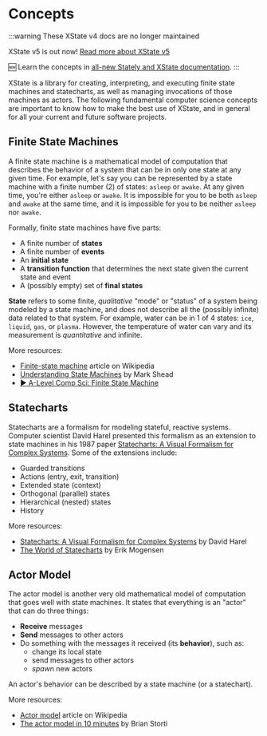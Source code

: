# Concepts

:::warning These XState v4 docs are no longer maintained

XState v5 is out now! [Read more about XState v5](https://stately.ai/blog/2023-12-01-xstate-v5)

🆕 Learn the concepts in [all-new Stately and XState documentation](https://stately.ai/docs/state-machines-and-statecharts).
:::

XState is a library for creating, interpreting, and executing finite state machines and statecharts, as well as managing invocations of those machines as actors. The following fundamental computer science concepts are important to know how to make the best use of XState, and in general for all your current and future software projects.

## Finite State Machines

A finite state machine is a mathematical model of computation that describes the behavior of a system that can be in only one state at any given time. For example, let's say you can be represented by a state machine with a finite number (2) of states: `asleep` or `awake`. At any given time, you're either `asleep` or `awake`. It is impossible for you to be both `asleep` and `awake` at the same time, and it is impossible for you to be neither `asleep` nor `awake`.

Formally, finite state machines have five parts:

- A finite number of **states**
- A finite number of **events**
- An **initial state**
- A **transition function** that determines the next state given the current state and event
- A (possibly empty) set of **final states**

**State** refers to some finite, _qualitative_ "mode" or "status" of a system being modeled by a state machine, and does not describe all the (possibly infinite) data related to that system. For example, water can be in 1 of 4 states: `ice`, `liquid`, `gas`, or `plasma`. However, the temperature of water can vary and its measurement is _quantitative_ and infinite.

More resources:

- [Finite-state machine](https://en.wikipedia.org/wiki/Finite-state_machine) article on Wikipedia
- [Understanding State Machines](https://www.freecodecamp.org/news/state-machines-basics-of-computer-science-d42855debc66/) by Mark Shead
- [▶️ A-Level Comp Sci: Finite State Machine](https://www.youtube.com/watch?v=4rNYAvsSkwk)

## Statecharts

Statecharts are a formalism for modeling stateful, reactive systems. Computer scientist David Harel presented this formalism as an extension to state machines in his 1987 paper [Statecharts: A Visual Formalism for Complex Systems](https://www.sciencedirect.com/science/article/pii/0167642387900359/pdf). Some of the extensions include:

- Guarded transitions
- Actions (entry, exit, transition)
- Extended state (context)
- Orthogonal (parallel) states
- Hierarchical (nested) states
- History

More resources:

- [Statecharts: A Visual Formalism for Complex Systems](https://www.sciencedirect.com/science/article/pii/0167642387900359/pdf) by David Harel
- [The World of Statecharts](https://statecharts.github.io/) by Erik Mogensen

## Actor Model

The actor model is another very old mathematical model of computation that goes well with state machines. It states that everything is an "actor" that can do three things:

- **Receive** messages
- **Send** messages to other actors
- Do something with the messages it received (its **behavior**), such as:
  - change its local state
  - send messages to other actors
  - _spawn_ new actors

An actor's behavior can be described by a state machine (or a statechart).

More resources:

- [Actor model](https://en.wikipedia.org/wiki/Actor_model) article on Wikipedia
- [The actor model in 10 minutes](https://www.brianstorti.com/the-actor-model/) by Brian Storti
